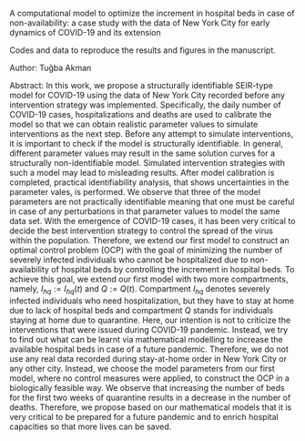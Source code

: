 A computational model to optimize the increment in hospital beds in case of non-availability: a case study with the data of New York City for early dynamics of COVID-19 and its extension

Codes and data to reproduce the results and figures in the manuscript. 

Author: Tuğba Akman

Abstract: In this work, we propose a structurally identifiable SEIR-type model for COVID-19 using the data of New York City recorded before any intervention strategy was implemented. Specifically, the daily number of COVID-19 cases, hospitalizations and deaths are used to calibrate the model so that we can obtain realistic parameter values to simulate interventions as the next step. Before any attempt to simulate interventions, it is important to check if the model is structurally identifiable. In general, different parameter values may result in the same solution curves for a structurally non-identifiable model. Simulated intervention strategies  with such a model may lead to misleading results. After model calibration is completed, practical identifiability analysis, that shows uncertainties in the parameter vales, is performed. We observe that three of the model parameters are not practically identifiable meaning that one must be careful in case of any perturbations in that parameter values to model the same data set. With the emergence of COVID-19 cases, it has been very critical to decide the best intervention strategy to control the spread of the virus within the population. Therefore, we extend our first model to construct an optimal control problem (OCP) with the goal of minimizing the number of severely infected individuals who cannot be hospitalized due to non-availability of hospital beds by controlling the increment in hospital beds. To achieve this goal, we extend our first model with two more compartments, namely, $I_{hq} := I_{hq}(t)$ and $Q := Q(t)$. Compartment $I_{hq}$ denotes severely infected individuals who need hospitalization, but they have to stay at home due to lack of hospital beds and compartment $Q$ stands for individuals staying at home due to quarantine. Here, our intention is not to criticize the interventions that were issued during COVID-19 pandemic. Instead, we try to find out what can be learnt via mathematical modelling to increase the available hospital beds in case of a future pandemic. Therefore, we do not use any real data recorded during stay-at-home order in New York City or any other city. Instead, we choose the model parameters from our first model, where no control measures were applied, to construct the OCP in a biologically feasible way. We observe that increasing the number of beds for the first two weeks of quarantine results in a decrease in the number of deaths. Therefore, we propose based on our mathematical models that it is very critical to be prepared for a future pandemic and to enrich hospital capacities so that more lives can be saved.
